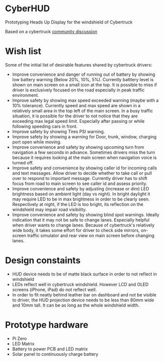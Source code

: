 # CyberHUD
Prototyping Heads Up Display for the windshield of Cybertruck

Based on a cybertruck [community discussion](https://www.cybertruckownersclub.com/forum/threads/heads-up-display.20073/post-385728)

# Wish list

Some of the initial list of desirable features shared by cybertruck drivers:
- Improve convenience and danger of running out of battery by showing low battery warning (Below 20%, 10%, 5%). Currently batttery level is shown on main screen on a small icon at the top. It is possible to miss if driver is exclusively focused on the road especially in peak traffic environment.
- Improve safety by showing max speed exceeded warning (maybe with a 10% tolerance). Currently speed and max speed are shown in a relatively small area in the top left of the main screen. In a busy traffic situation, it is possible for the driver to not notice that they are exceeding max legal speed limit. Especially after passing or while following speeding cars in front.
- Improve safety by showing Tires PSI warning. 
- Improve safety by showing a warning for Door, trunk, window, charging port open while moving.
- Improve convenience and safety by showing upcoming turn from navigation a few seconds in advance. Sometimes drivers miss the turn because it requires looking at the main screen when navigation voice is turned off.
- Improve safety and convenience by showing caller id for incoming calls and text messages. Allow driver to decide whether to take call or pull over to respond to important message. Currently driver has to shift focus from road to main screen to see caller id and assess priority.
- Improve convenience and safety by adjusting (increase or dim) LED brightness based on ambient light (day vs night). In bright daylight it may require LED to be in max brightness in order to be clearly seen. Respectively at night, if the LED is too bright, its reflection on the windshield may impair road visibility.
- Improve convenience and safety by showing blind spot warnings. Ideally indication that it may not be safe to change lanes. Especially helpful when driver wants to change lanes. Because of cybertruck's relatively wide body, it takes some effort for driver to check side mirrors, on-screen traffic simulator and rear view on main screen before changing lanes.


# Design constaints

- HUD device needs to be of matte black surface in order to not reflect in windshield
- LEDs reflect well in cybertruck windshield. However LCD and OLED screens (iPhone, iPad) do not reflect well.
- In order to fit neatly behind leather bar on dashboard and not be visible to driver, the HUD projection device needs to be less than 80mm wide and 10mm tall. It can be as long as the whole windshield width.

# Prototype hardware

- Pi Zero
- LED Matrix
- Battery to power PCB and LED matrix
- Solar panel to continuously charge battery

